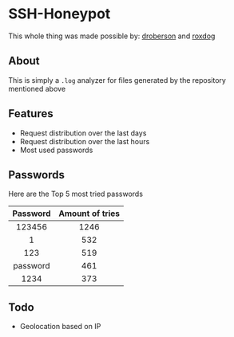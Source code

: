 # SSH-Honeypot
This whole thing was made possible by: [droberson](https://github.com/droberson/ssh-honeypot) and [roxdog](https://github.com/olanga)

## About
This is simply a `.log` analyzer for files generated by the repository mentioned above

## Features
- Request distribution over the last days
- Request distribution over the last hours
- Most used passwords

## Passwords
Here are the Top 5 most tried passwords

| Password      | Amount of tries |
| :-------------: |:-------------:|
| 123456    | 1246 |
| 1         | 532 |
| 123 | 519 |
| password | 461 |
| 1234 | 373 |

## Todo
- Geolocation based on IP

